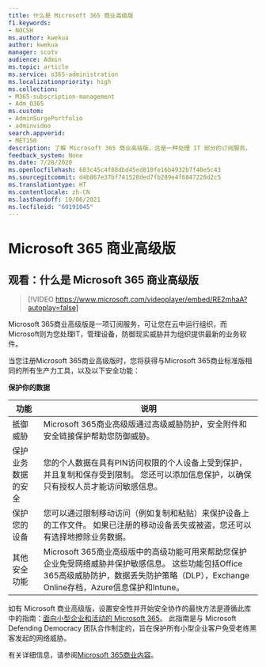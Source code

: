 ```yaml
---
title: 什么是 Microsoft 365 商业高级版
f1.keywords:
- NOCSH
ms.author: kwekua
author: kwekua
manager: scotv
audience: Admin
ms.topic: article
ms.service: o365-administration
ms.localizationpriority: high
ms.collection:
- M365-subscription-management
- Adm_O365
ms.custom:
- AdminSurgePortfolio
- adminvideo
search.appverid:
- MET150
description: 了解 Microsoft 365 商业高级版，这是一种处理 IT 部分的订阅服务。
feedback_system: None
ms.date: 7/28/2020
ms.openlocfilehash: 683c45c4f88dbd45ed810fe16b4932b7f40e5c43
ms.sourcegitcommit: d4b867e37bf741528ded7fb289e4f6847228d2c5
ms.translationtype: HT
ms.contentlocale: zh-CN
ms.lasthandoff: 10/06/2021
ms.locfileid: "60191045"
---
```

# <a name="microsoft-365-business-premium"></a>Microsoft 365 商业高级版

## <a name="watch-what-is-microsoft-365-business-premium"></a>观看：什么是 Microsoft 365 商业高级版

> [!VIDEO https://www.microsoft.com/videoplayer/embed/RE2mhaA?autoplay=false]

Microsoft 365商业高级版是一项订阅服务，可让您在云中运行组织，而Microsoft则为您处理IT，管理设备，防御现实威胁并为组织提供最新的业务软件。

当您注册Microsoft 365商业高级版时，您将获得与Microsoft 365商业标准版相同的所有生产力工具，以及以下安全功能：

**保护你的数据**


|功能|说明|
| --- | --- |
| 抵御威胁 | Microsoft 365商业高级版通过高级威胁防护，安全附件和安全链接保护帮助您防御威胁。 |
| 保护业务数据的安全 | 您的个人数据在具有PIN访问权限的个人设备上受到保护，并且复制和保存受到限制。 您还可以添加信息保护，以确保只有授权人员才能访问敏感信息。 |
| 保护您的设备 | 您可以通过限制移动访问（例如复制和粘贴）来保护设备上的工作文件。 如果已注册的移动设备丢失或被盗，您还可以有选择地擦除业务数据。 |
| 其他安全功能 | Microsoft 365商业高级版中的高级功能可用来帮助您保护企业免受网络威胁并保护敏感信息。 这些功能包括Office 365高级威胁防护，数据丢失防护策略（DLP），Exchange Online存档，Azure信息保护和Intune。 |

如有 Microsoft 商业高级版，设置安全性并开始安全协作的最快方法是遵循此库中的指南：[面向小型企业和活动的 Microsoft 365](../campaigns/index.md)。 此指南是与 Microsoft Defending Democracy 团队合作制定的，旨在保护所有小型企业客户免受老练黑客发起的网络威胁。 

有关详细信息，请参阅[Microsoft 365商业内容](../admin/index.yml)。